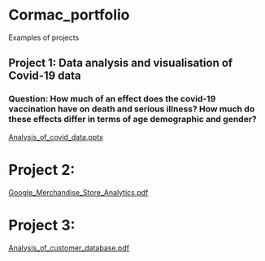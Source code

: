 # Cormac_portfolio
Examples of projects

## Project 1: Data analysis and visualisation of Covid-19 data
### Question: How much of an effect does the covid-19 vaccination have on death and serious illness? How much do these effects differ in terms of age demographic and gender?

[Analysis_of_covid_data.pptx](https://github.com/Cormac91/Cormac_portfolio/files/9213038/Analysis_of_covid_data.pptx)



# Project 2:

[Google_Merchandise_Store_Analytics.pdf](https://github.com/Cormac91/Cormac_portfolio/files/9192964/Google_Merchandise_Store_Analytics.pdf)



# Project 3:

[Analysis_of_customer_database.pdf](https://github.com/Cormac91/Cormac_portfolio/files/9213128/Analysis_of_customer_database.pdf)

